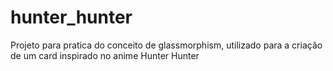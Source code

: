 # hunter_hunter
Projeto para pratica do conceito de glassmorphism, utilizado para a criação de um card inspirado no anime Hunter Hunter 
